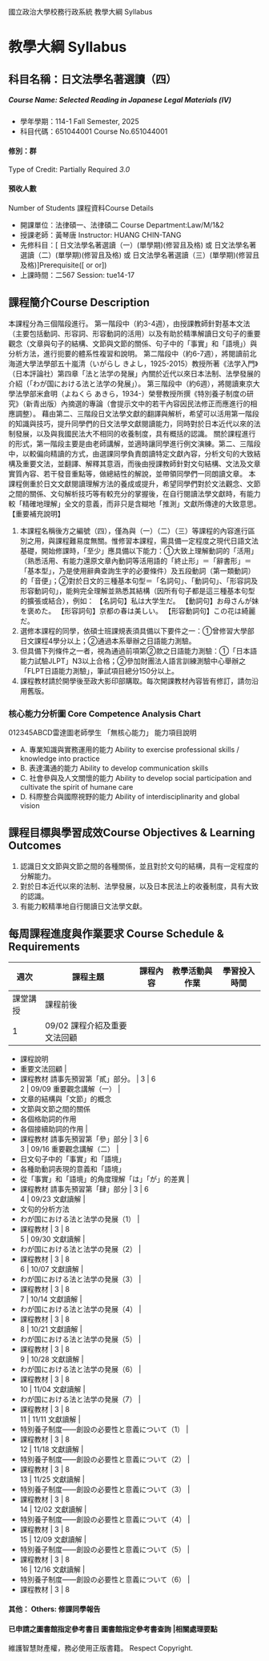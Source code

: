 國立政治大學校務行政系統 教學大綱 Syllabus
# 教學大綱 Syllabus
##  科目名稱：日文法學名著選讀（四） 
#####  Course Name: Selected Reading in Japanese Legal Materials (Ⅳ)
  * 學年學期：114-1 Fall Semester, 2025 
  * 科目代碼：651044001 Course No.651044001
#### 修別：群
Type of Credit: Partially Required 
_3.0_
#### 預收人數
Number of Students
課程資料Course Details
  * 開課單位：法律碩一、法律碩二 Course Department:Law/M/1&2 
  * 授課老師：黃琴唐 Instructor: HUANG CHIN-TANG 
  * 先修科目：[ 日文法學名著選讀（一）(單學期)(修習且及格) 或 日文法學名著選讀（二）(單學期)(修習且及格) 或 日文法學名著選讀（三）(單學期)(修習且及格)]Prerequisite([ or or])
  * 上課時間：二567 Session: tue14-17
##  課程簡介Course Description
本課程分為三個階段進行。
第一階段中（約3-4週），由授課教師針對基本文法（主要包括動詞、形容詞、形容動詞的活用）以及有助於精準解讀日文句子的重要觀念（文章與句子的結構、文節與文節的關係、句子中的「事實」和「語境」）與分析方法，進行扼要的體系性複習和說明。
第二階段中（約6-7週），將閱讀前北海道大學法學部五十嵐清（いがらし きよし，1925-2015）教授所著《法学入門》（日本評論社）第四章「法と法学の発展」內關於近代以來日本法制、法學發展的介紹（「わが国における法と法学の発展」）。
第三階段中（約6週），將閱讀東京大學法學部米倉明（よねくら あきら，1934-）榮譽教授所撰《特別養子制度の研究》（新青出版）內摘選的專論（會提示文中的若干內容因民法修正而應進行的相應調整）。
藉由第二、三階段日文法學文獻的翻譯與解析，希望可以活用第一階段的知識與技巧，提升同學們的日文法學文獻閱讀能力，同時對於日本近代以來的法制發展，以及與我國民法大不相同的收養制度，具有概括的認識。
關於課程進行的形式，第一階段主要是由老師講解，並適時讓同學進行例文演練。第二、三階段中，以較偏向精讀的方式，由選課同學負責朗讀特定文獻內容，分析文句的大致結構及重要文法，並翻譯、解釋其意涵，而後由授課教師針對文句結構、文法及文章實質內容、若干發音重點等，做總結性的解說，並帶領同學們一同朗讀文章。
本課程側重於日文文獻閱讀理解方法的養成或提升，希望同學們對於文法觀念、文節之間的關係、文句解析技巧等有較充分的掌握後，在自行閱讀法學文獻時，有能力較「精確地理解」全文的意義，而非只是含糊地「推測」文獻所傳達的大致意思。
【重要補充說明】
  1. 本課程名稱後方之編號（四），僅為與（一）（二）（三）等課程的內容進行區別之用，與課程難易度無關。惟修習本課程，需具備一定程度之現代日語文法基礎，開始修課時，「至少」應具備以下能力：①大致上理解動詞的「活用」（熟悉活用、有能力還原文章內動詞等活用語的「終止形」＝「辭書形」＝「基本型」，乃是使用辭典查詢生字的必要條件）及五段動詞（第一類動詞）的「音便」；②對於日文的三種基本句型＝「名詞句」、「動詞句」、「形容詞及形容動詞句」，能夠完全理解並熟悉其結構（因所有句子都是這三種基本句型的擴張或結合），例如：
【名詞句】私は大学生だ。
【動詞句】お母さんが妹を褒めた。
【形容詞句】京都の春は美しい。
【形容動詞句】この花は綺麗だ。
  1. 選修本課程的同學，依碩士班課規表須具備以下要件之一：①曾修習大學部日文課程4學分以上；②通過本系舉辦之日語能力測驗。
  2. 但具備下列條件之一者，視為通過前項第②款之日語能力測驗：①「日本語能力試驗JLPT」N3以上合格；②參加財團法人語言訓練測驗中心舉辦之「FLPT日語能力測驗」，筆試項目總分150分以上。
  3. 課程教材請於開學後至政大影印部購取。每次開課教材內容皆有修訂，請勿沿用舊版。
###  核心能力分析圖 Core Competence Analysis Chart
012345ABCD雷達圖老師學生
「無核心能力」 
能力項目說明
  * A. 專業知識與實務運用的能力 Ability to exercise professional skills / knowledge into practice
  * B. 表達溝通的能力 Ability to develop communication skills
  * C. 社會參與及人文關懷的能力 Ability to develop social participation and cultivate the spirit of humane care
  * D. 科際整合與國際視野的能力 Ability of interdisciplinarity and global vision
##  課程目標與學習成效Course Objectives & Learning Outcomes 
  1. 認識日文文節與文節之間的各種關係，並且對於文句的結構，具有一定程度的分解能力。
  2. 對於日本近代以來的法制、法學發展，以及日本民法上的收養制度，具有大致的認識。
  3. 有能力較精準地自行閱讀日文法學文獻。
##  每周課程進度與作業要求 Course Schedule & Requirements
週次 |  課程主題 |  課程內容 |  教學活動與作業 |  學習投入時間  
---|---|---|---|---  
課堂講授 |  課程前後  
1 |  09/02 課程介紹及重要文法回顧 | 
  * 課程說明
  * 重要文法回顧
| 
  * 課程教材
請事先預習第「貳」部分。 |  3 |  6  
2 |  09/09 重要觀念講解（一） | 
  * 文章的結構與「文節」的概念
  * 文節與文節之間的關係
  * 各個格助詞的作用
  * 各個接續助詞的作用
| 
  * 課程教材
請事先預習第「參」部分 |  3 |  6  
3 |  09/16 重要觀念講解（二） | 
  * 日文句子中的「事實」和「語境」
  * 各種助動詞表現的意義和「語境」
  * 從「事實」和「語境」的角度理解「は」「が」的差異
| 
  * 課程教材
請事先預習第「肆」部分 |  3 |  6  
4 |  09/23 文獻讀解 | 
  * 文句的分析方法
  * わが国における法と法学の発展（1）
| 
  * 課程教材
|  3 |  8  
5 |  09/30 文獻讀解 | 
  * わが国における法と法学の発展（2）
| 
  * 課程教材
|  3 |  8  
6 |  10/07 文獻讀解 | 
  * わが国における法と法学の発展（3）
| 
  * 課程教材
|  3 |  8  
7 |  10/14 文獻讀解 | 
  * わが国における法と法学の発展（4）
| 
  * 課程教材
|  3 |  8  
8 |  10/21 文獻讀解 | 
  * わが国における法と法学の発展（5）
| 
  * 課程教材
|  3 |  8  
9 |  10/28 文獻讀解 | 
  * わが国における法と法学の発展（6）
| 
  * 課程教材
|  3 |  8  
10 |  11/04 文獻讀解 | 
  * わが国における法と法学の発展（7）
| 
  * 課程教材
|  3 |  8  
11 |  11/11 文獻讀解 | 
  * 特別養子制度――創設の必要性と意義について（1）
| 
  * 課程教材
|  3 |  8  
12 |  11/18 文獻讀解 | 
  * 特別養子制度――創設の必要性と意義について（2）
| 
  * 課程教材
|  3 |  8  
13 |  11/25 文獻讀解 | 
  * 特別養子制度――創設の必要性と意義について（3）
| 
  * 課程教材
|  3 |  8  
14 |  12/02 文獻讀解 | 
  * 特別養子制度――創設の必要性と意義について（4）
| 
  * 課程教材
|  3 |  8  
15 |  12/09 文獻讀解 | 
  * 特別養子制度――創設の必要性と意義について（5）
| 
  * 課程教材
|  3 |  8  
16 |  12/16 文獻讀解 | 
  * 特別養子制度――創設の必要性と意義について（6）
| 
  * 課程教材
|  3 |  8  
####  其他： Others: 修課同學報告 
####  已申請之圖書館指定參考書目  圖書館指定參考書查詢 |相關處理要點
維護智慧財產權，務必使用正版書籍。 Respect Copyright.